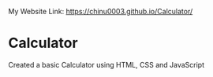 My Website Link: https://chinu0003.github.io/Calculator/ 
# Calculator
Created a basic Calculator using HTML, CSS and JavaScript
